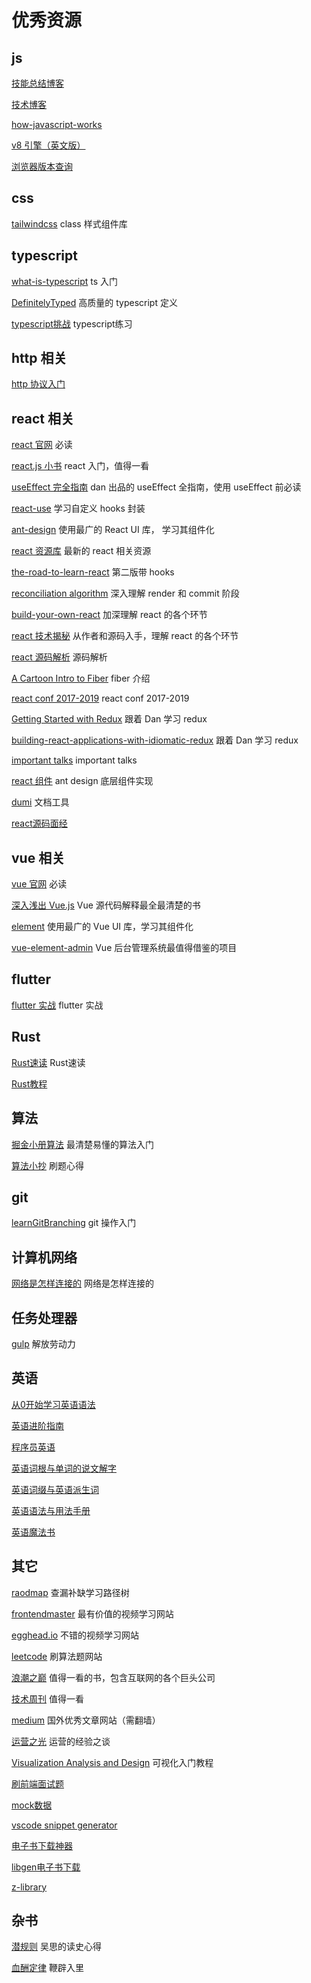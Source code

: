 # 优秀资源

## js

[技能总结博客](https://lilixikun.github.io/blog/)

[技术博客](http://dmitrysoshnikov.com/)

[how-javascript-works](https://github.com/Troland/how-javascript-works)

[v8 引擎（英文版）](https://v8.dev/blog)

[浏览器版本查询](https://browserslist.dev/)

## css

[tailwindcss](https://tailwindcss.com/) class 样式组件库

## typescript

[what-is-typescript](https://ts.xcatliu.com/introduction/what-is-typescript.html) ts 入门

[DefinitelyTyped](https://github.com/DefinitelyTyped/DefinitelyTyped) 高质量的 typescript 定义

[typescript挑战](https://github.com/type-challenges/type-challenges) typescript练习

## http 相关

[http 协议入门](http://www.ruanyifeng.com/blog/2016/08/http.html)

## react 相关

[react 官网](https://react.docschina.org/) 必读

[react.js 小书](http://huziketang.mangojuice.top/books/react/) react 入门，值得一看

[useEffect 完全指南](https://overreacted.io/zh-hans/a-complete-guide-to-useeffect/) dan 出品的 useEffect 全指南，使用 useEffect 前必读

[react-use](https://github.com/streamich/react-use#readme) 学习自定义 hooks 封装

[ant-design](https://github.com/ant-design/ant-design/) 使用最广的 React UI 库， 学习其组件化

[react 资源库](https://reactresources.com/) 最新的 react 相关资源

[the-road-to-learn-react](https://www.roadtoreact.com/) 第二版带 hooks

[reconciliation algorithm](https://indepth.dev/inside-fiber-in-depth-overview-of-the-new-reconciliation-algorithm-in-react/) 深入理解 render 和 commit 阶段

[build-your-own-react](https://pomb.us/build-your-own-react/) 加深理解 react 的各个环节

[react 技术揭秘](https://react.iamkasong.com/) 从作者和源码入手，理解 react 的各个环节

[react 源码解析](https://react.jokcy.me/) 源码解析

[A Cartoon Intro to Fiber](https://www.bilibili.com/video/BV1it411p7v6?from=search&seid=3508901752524570226) fiber 介绍

[react conf 2017-2019](http://www.bilibili.com) react conf 2017-2019

[Getting Started with Redux](https://egghead.io/courses/getting-started-with-redux) 跟着 Dan 学习 redux

[building-react-applications-with-idiomatic-redux](https://egghead.io/courses/building-react-applications-with-idiomatic-redux) 跟着 Dan 学习 redux

[important talks](https://github.com/enaqx/awesome-react#videos) important talks

[react 组件](https://github.com/react-component) ant design 底层组件实现

[dumi](https://d.umijs.org/zh-CN/guide) 文档工具

[react源码面经](https://baijiahao.baidu.com/s?id=1714063360844907236&wfr=spider&for=pc)

## vue 相关

[vue 官网](https://cn.vuejs.org/) 必读

[深入浅出 Vue.js](https://book.douban.com/subject/32581281/) Vue 源代码解释最全最清楚的书

[element](https://github.com/ElemeFE/element) 使用最广的 Vue UI 库，学习其组件化

[vue-element-admin](https://github.com/PanJiaChen/vue-element-admin) Vue 后台管理系统最值得借鉴的项目

## flutter

[flutter 实战](https://book.flutterchina.club) flutter 实战

## Rust

[Rust速读](https://cheats.rs/) Rust速读

[Rust教程](https://time.geekbang.org/column/intro/100085301?tab=catalog) 

## 算法

[掘金小册算法](https://juejin.im/book/5cb42609f265da035f6fcb65) 最清楚易懂的算法入门

[算法小抄](https://github.com/labuladong/fucking-algorithm) 刷题心得

## git

[learnGitBranching](https://github.com/pcottle/learnGitBranching) git 操作入门

## 计算机网络

[网络是怎样连接的](https://book.douban.com/subject/26941639/) 网络是怎样连接的

## 任务处理器

[gulp](https://www.gulpjs.com.cn/) 解放劳动力

## 英语

[从0开始学习英语语法](https://hzpt-inet-club.github.io/english-note/)

[英语进阶指南](https://byoungd.github.io/English-level-up-tips/#/)

[程序员英语](https://a-programmers-guide-to-english.harryyu.me/)

[英语词根与单词的说文解字](../resources/英语词根与单词的说文解字_李平武.pdf)

[英语词缀与英语派生词](../resources/英语词缀与英语派生词%20(李平武)%20(Z-Library).pdf)

[英语语法与用法手册](https://book.douban.com/subject/1422653/)

[英语魔法书](../resources/英语魔法书.pdf)

## 其它

[raodmap](https://roadmap.sh/) 查漏补缺学习路径树

[frontendmaster](https://frontendmasters.com/) 最有价值的视频学习网站

[egghead.io](https://egghead.io/) 不错的视频学习网站

[leetcode](https://leetcode-cn.com/) 刷算法题网站

[浪潮之巅](https://book.douban.com/subject/6709783/) 值得一看的书，包含互联网的各个巨头公司

[技术周刊](https://github.com/dt-fe/weekly) 值得一看

[medium](https://medium.com/) 国外优秀文章网站（需翻墙）

[运营之光](https://book.douban.com/subject/26873486/) 运营的经验之谈

[Visualization Analysis and Design](https://www.cs.ubc.ca/~tmm/vadbook/) 可视化入门教程

[刷前端面试题](https://fe.ecool.fun/)

[mock数据](https://designer.mocky.io/)

[vscode snippet generator](https://snippet-generator.app/)

[电子书下载神器](https://book-searcher.eu.org/)

[libgen电子书下载](https://libgen.gs/)

[z-library](https://z-library.rs/)

## 杂书

[潜规则](https://book.douban.com/subject/1025723/) 吴思的读史心得

[血酬定律](https://book.douban.com/subject/1006560/) 鞭辟入里
